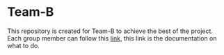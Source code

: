 # Team-B
This repository is created for Team-B to achieve the best of the project.
Each group member can follow this [link](https://docs.google.com/document/d/1LIHu1ef9sMae_zu8rRy9jXjrrKHQOj5CYMVq-Zg5-b0/edit#heading=h.2b6dpajmlnql), this link is the documentation on what to do.
